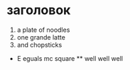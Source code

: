 # заголовок 
1. a plate of noodles
2. one grande latte
3. and chopsticks 

* E eguals mc square
** well well well

